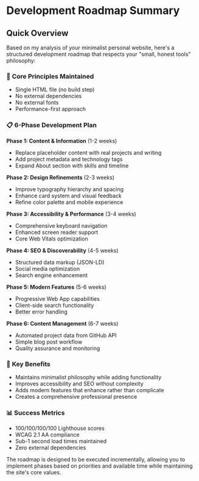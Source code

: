 # Development Roadmap Summary

## Quick Overview

Based on my analysis of your minimalist personal website, here's a structured development roadmap that respects your "small, honest tools" philosophy:

### 🎯 **Core Principles Maintained**
- Single HTML file (no build step)
- No external dependencies
- No external fonts
- Performance-first approach

### 📋 **6-Phase Development Plan**

**Phase 1: Content & Information** (1-2 weeks)
- Replace placeholder content with real projects and writing
- Add project metadata and technology tags
- Expand About section with skills and timeline

**Phase 2: Design Refinements** (2-3 weeks)  
- Improve typography hierarchy and spacing
- Enhance card system and visual feedback
- Refine color palette and mobile experience

**Phase 3: Accessibility & Performance** (3-4 weeks)
- Comprehensive keyboard navigation
- Enhanced screen reader support
- Core Web Vitals optimization

**Phase 4: SEO & Discoverability** (4-5 weeks)
- Structured data markup (JSON-LD)
- Social media optimization
- Search engine enhancement

**Phase 5: Modern Features** (5-6 weeks)
- Progressive Web App capabilities
- Client-side search functionality
- Better error handling

**Phase 6: Content Management** (6-7 weeks)
- Automated project data from GitHub API
- Simple blog post workflow
- Quality assurance and monitoring

### 🚀 **Key Benefits**
- Maintains minimalist philosophy while adding functionality
- Improves accessibility and SEO without complexity
- Adds modern features that enhance rather than complicate
- Creates a comprehensive professional presence

### 📊 **Success Metrics**
- 100/100/100/100 Lighthouse scores
- WCAG 2.1 AA compliance
- Sub-1 second load times maintained
- Zero external dependencies

The roadmap is designed to be executed incrementally, allowing you to implement phases based on priorities and available time while maintaining the site's core values.